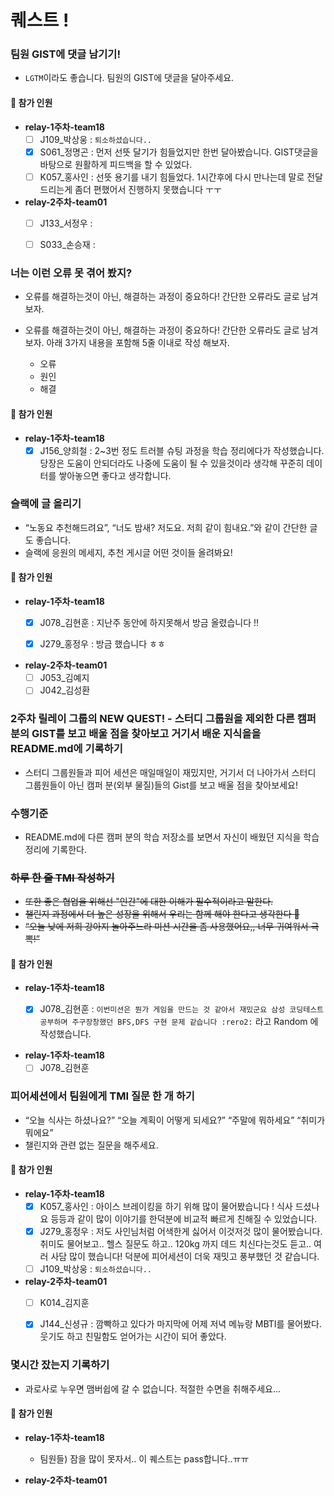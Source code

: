 # 퀘스트 !

### 팀원 GIST에 댓글 남기기!

- `LGTM`이라도 좋습니다. 팀원의 GIST에 댓글을 달아주세요.

#### 👀 참가 인원

- **relay-1주차-team18**
  - [ ] J109_박상웅 : `퇴소하셨습니다..`
  - [x] S061_정명곤 : 먼저 선뜻 달기가 힘들었지만 한번 달아봤습니다. GIST댓글을 바탕으로 원활하게 피드백을 할 수 있었다. 
  - [ ] K057_홍사인 : 선뜻 용기를 내기 힘들었다. 1시간후에 다시 만나는데 말로 전달드리는게 좀더 편했어서 진행하지 못했습니다 ㅜㅜ
- **relay-2주차-team01**
  - [ ] J133_서정우 :
  - [ ] S033_손승재 :


### 너는 이런 오류 못 겪어 봤지?

- 오류를 해결하는것이 아닌, 해결하는 과정이 중요하다! 간단한 오류라도 글로 남겨보자.
- 오류를 해결하는것이 아닌, 해결하는 과정이 중요하다! 간단한 오류라도 글로 남겨보자.
  아래 3가지 내용을 포함해 5줄 이내로 작성 해보자.

  - 오류
  - 원인
  - 해결

#### 👀 참가 인원

- **relay-1주차-team18**
  - [x] J156_양희철 : 2~3번 정도 트러블 슈팅 과정을 학습 정리에다가 작성했습니다. 당장은 도움이 안되더라도 나중에 도움이 될 수 있을것이라 생각해 꾸준히 데이터를 쌓아놓으면 좋다고 생각합니다. 

### 슬랙에 글 올리기

- “노동요 추천해드려요”, “너도 밤새? 저도요. 저희 같이 힘내요.”와 같이 간단한 글도 좋습니다.
- 슬랙에 응원의 메세지, 추천 게시글 어떤 것이들 올려봐요!

#### 👀 참가 인원 
- **relay-1주차-team18**
  - [x] J078_김현훈 : 지난주 동안에 하지못해서 방금 올렸습니다 !!
  - [x] J279_홍정우 : 방금 했습니다 ㅎㅎ


- **relay-2주차-team01**
  - [ ] J053_김예지
  - [ ] J042_김성환

### 2주차 릴레이 그룹의 NEW QUEST! - 스터디 그룹원을 제외한 다른 캠퍼 분의 GIST를 보고 배울 점을 찾아보고 거기서 배운 지식을을 README.md에 기록하기

- 스터디 그룹원들과 피어 세션은 매일매일이 재밌지만, 거기서 더 나아가서 스터디 그룹원들이 아닌 캠퍼 분(외부 물질)들의 Gist를 보고 배울 점을 찾아보세요!

### 수행기준

- README.md에 다른 캠퍼 분의 학습 저장소를 보면서 자신이 배웠던 지식을 학습 정리에 기록한다.

### ~~하루 한 줄 TMI 작성하기~~

- ~~또한 좋은 협업을 위해선 "인간"에 대한 이해가 필수적이라고 말한다.~~
- ~~챌린지 과정에서 더 높은 성장을 위해서 우리는 함께 해야 한다고 생각한다 🤝~~
- ~~“오늘 낮에 저희 강아지 놀아주느라 미션 시간을 좀 사용했어요,, 너무 귀여워서 극뽁!”~~

#### 👀 참가 인원
- **relay-1주차-team18**
  - [x] J078_김현훈 : `이번미션은 뭔가 게임을 만드는 것 같아서 재밌군요 삼성 코딩테스트 공부하며 주구장창했던 BFS,DFS 구현 문제 같습니다 :rero2:` 라고 Random 에 작성했습니다.


- **relay-1주차-team18**
  - [ ] J078\_김현훈

### 피어세션에서 팀원에게 TMI 질문 한 개 하기

- “오늘 식사는 하셨나요?” “오늘 계획이 어떻게 되세요?” “주말에 뭐하세요” “취미가 뭐에요”
- 챌린지와 관련 없는 질문을 해주세요.

#### 👀 참가 인원

- **relay-1주차-team18**
  - [x] K057_홍사인 : 아이스 브레이킹을 하기 위해 많이 물어봤습니다 ! 식사 드셨나요 등등과 같이 많이 이야기를 한덕분에 비교적 빠르게 친해질 수 있었습니다.
  - [x] J279_홍정우 : 저도 사인님처럼 어색한게 싫어서 이것저것 많이 물어봤습니다. 취미도 물어보고.. 헬스 질문도 하고.. 120kg 까지 데드 치신다는것도 듣고.. 여러 사담 많이 했습니다! 덕분에 피어세션이 더욱 재밋고 풍부했던 것 같습니다.
  - [ ] J109_박상웅 : `퇴소하셨습니다..`
 
- **relay-2주차-team01**
  - [ ] K014_김지훈
  - [x] J144_신셩규 : 깜빡하고 있다가 마지막에 어제 저녁 메뉴랑 MBTI를 물어봤다. 웃기도 하고 친밀함도 얻어가는 시간이 되어 좋았다.


### 몇시간 잤는지 기록하기

- 과로사로 누우면 맴버쉽에 갈 수 없습니다. 적절한 수면을 취해주세요...

#### 👀 참가 인원

- **relay-1주차-team18**
  - 팀원들) 잠을 많이 못자서.. 이 퀘스트는 pass합니다..ㅠㅠ
 
- **relay-2주차-team01**

